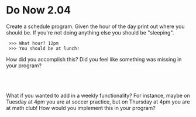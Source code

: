 # Do Now 2.04

Create a schedule program. Given the hour of the day print out where you should be. If you're not doing anything else you should be "sleeping".
```
 >>> What hour? 12pm
 >>> You should be at lunch!
 ```
How did you accomplish this? Did you feel like something was missing in your program?  
<br>
<br>
<br>

What if you wanted to add in a weekly functionality? For instance, maybe on Tuesday at 4pm you are at soccer practice, but on Thursday at 4pm you are at math club! How would you implement this in your program? 
<br>
<br>
<br>


